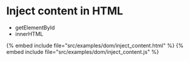 # Inject content in HTML

* getElementById
* innerHTML

{% embed include file="src/examples/dom/inject_content.html" %}
{% embed include file="src/examples/dom/inject_content.js" %}


